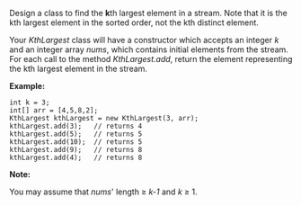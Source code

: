 Design a class to find the **k**th largest element in a stream. Note that it is the kth largest element in the sorted order, not the kth distinct element.

Your *KthLargest* class will have a constructor which accepts an integer *k* and an integer array *nums*, which contains initial elements from the stream. For each call to the method *KthLargest.add*, return the element representing the kth largest element in the stream.

**Example:**
```
int k = 3;
int[] arr = [4,5,8,2];
KthLargest kthLargest = new KthLargest(3, arr);
kthLargest.add(3);   // returns 4
kthLargest.add(5);   // returns 5
kthLargest.add(10);  // returns 5
kthLargest.add(9);   // returns 8
kthLargest.add(4);   // returns 8
```

**Note:**

You may assume that *nums*' length ≥ *k-1* and *k* ≥ 1.